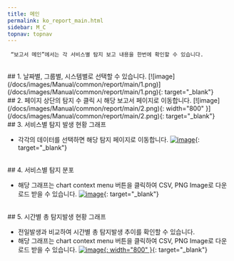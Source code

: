 ```yaml
---
title: 메인
permalink: ko_report_main.html
sidebar: M_C
topnav: topnav
---
```


     “보고서 메인”에서는 각 서비스별 탐지 보고 내용을 한번에 확인할 수 있습니다.

<br />
## 1. 날짜별, 그룹별, 시스템별로 선택할 수 있습니다.
[![image](/docs/images/Manual/common/report/main/1.png)](/docs/images/Manual/common/report/main/1.png){: target="_blank"} 

<br />
## 2. 페이지 상단의 탐지 수 클릭 시 해당 보고서 페이지로 이동합니다.
[![image](/docs/images/Manual/common/report/main/2.png){: width="800" }](/docs/images/Manual/common/report/main/2.png){: target="_blank"} 

<br />
## 3. 서비스별 탐지 발생 현황 그래프

- 각각의 데이터를 선택하면 해당 탐지 페이지로 이동합니다.
[![image](/docs/images/Manual/common/report/main/3.png)](/docs/images/Manual/common/report/main/3.png){: target="_blank"} 

<br />
## 4. 서비스별 탐지 분포

- 해당 그래프는 chart context menu 버튼을 클릭하여 CSV, PNG Image로 다운로드 받을 수 있습니다.
[![image](/docs/images/Manual/common/report/main/4.png)](/docs/images/Manual/common/report/main/4.png){: target="_blank"} 

<br />
## 5. 시간별 총 탐지발생 현황 그래프

- 전일발생과 비교하여 시간별 총 탐지발생 추이를 확인할 수 있습니다.
- 해당 그래프는 chart context menu 버튼을 클릭하여 CSV, PNG Image로 다운로드 받을 수 있습니다.
[![image](/docs/images/Manual/common/report/main/5.png){: width="800" }](/docs/images/Manual/common/report/main/5.png){: target="_blank"} 

